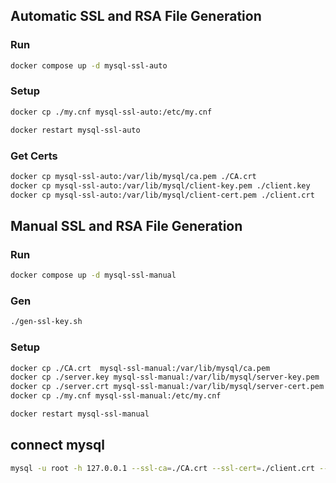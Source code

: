 ## Automatic SSL and RSA File Generation

### Run

```bash
docker compose up -d mysql-ssl-auto
```

### Setup

```bash
docker cp ./my.cnf mysql-ssl-auto:/etc/my.cnf

docker restart mysql-ssl-auto
```

### Get Certs

>

```bash
docker cp mysql-ssl-auto:/var/lib/mysql/ca.pem ./CA.crt
docker cp mysql-ssl-auto:/var/lib/mysql/client-key.pem ./client.key
docker cp mysql-ssl-auto:/var/lib/mysql/client-cert.pem ./client.crt
```

## Manual SSL and RSA File Generation

### Run

```bash
docker compose up -d mysql-ssl-manual
```

### Gen

```bash
./gen-ssl-key.sh
```

### Setup

```bash
docker cp ./CA.crt  mysql-ssl-manual:/var/lib/mysql/ca.pem
docker cp ./server.key mysql-ssl-manual:/var/lib/mysql/server-key.pem
docker cp ./server.crt mysql-ssl-manual:/var/lib/mysql/server-cert.pem
docker cp ./my.cnf mysql-ssl-manual:/etc/my.cnf

docker restart mysql-ssl-manual
```

## connect mysql

```bash
mysql -u root -h 127.0.0.1 --ssl-ca=./CA.crt --ssl-cert=./client.crt --ssl-key=./client.key --password=secret
```
